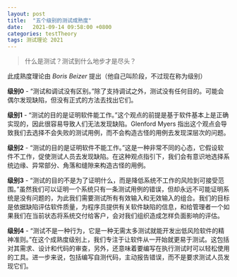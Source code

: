 ```yaml
---
layout: post
title:  "五个级别的测试成熟度"
date:   2021-09-14 09:58:00 +0800
categories: testTheory
tags: 测试理论 2021
---
```


> 什么是测试？测试到什么地步才是尽头？

此成熟度理论由 *Boris Beizer* 提出（他自己叫阶段，不过现在称为级别）

**级别0** - “测试和调试没有区别。”除了支持调试之外，测试没有任何目的。可能会偶尔发现缺陷，但没有正式的方法去找出它们。

**级别1** - “测试的目的是证明软件能工作。”这个观点的前提是基于软件基本上是正确实现的，因此很容易导致人们无法发现缺陷。Glenford Myers 指出这个观点会导致我们去选择不会失败的测试用例，而不会构造古怪的用例去发现深层次的问题。

**级别2** - “测试的目的是证明软件不能工作。”这是一种非常不同的心态，它假设软件不工作，促使测试人员去发现缺陷。在这种观点指引下，我们会有意识地选择系统边缘、异常部分、角落和缝隙来构造古怪的用例。

**级别3** - “测试的目的不是为了证明什么，而是降低系统不工作的风险到可接受范围。”虽然我们可以证明一个系统只有一条测试用例的错误，但却永远不可能证明系统是没有问题的，为此我们需要测试所有有效输入和无效输入的组合。我们的目标是依据缺陷评估软件质量，为程序员提供有关软件缺陷的信息，和给管理者一个如果我们在当前状态将系统交付给客户，会对我们组织造成怎样负面影响的评估。

**级别4** - “测试不是一种行为，它是一种无需太多测试就能开发出低风险软件的精神准则。”在这个成熟度级别上，我们专注于让软件从一开始就更易于测试。这包括对其需求、设计和代码的审查，另外，还意味着要编写在执行测试时可以轻松使用的工具。进一步来说，包括编写自测代码，主动报告错误，而不是要求测试人员发现它们。